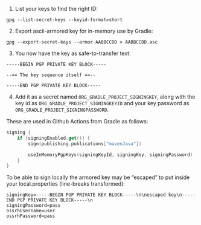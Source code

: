 
1. List your keys to find the right ID:

```
gpg --list-secret-keys --keyid-format=short

```


2. Export ascii-armored key for in-memory use by Gradle:

```
gpg --export-secret-keys --armor AABBCCDD > AABBCCDD.asc

```

3. You now have the key as safe-to-transfer text:

```
-----BEGIN PGP PRIVATE KEY BLOCK-----

--== The key sequence itself ==--

-----END PGP PRIVATE KEY BLOCK-----
```

4. Add it as a secret named `ORG_GRADLE_PROJECT_SIGNINGKEY`,
along with the key id as  `ORG_GRADLE_PROJECT_SIGNINGKEYID`
and your key password as `ORG_GRADLE_PROJECT_SIGNINGPASSWORD`.

These are used in Github Actions from Gradle as follows:

```kotlin
signing {
	if (signingEnabled.get()) {
		sign(publishing.publications["mavenJava"])

		useInMemoryPgpKeys(signingKeyId, signingKey, signingPassword)
	}
}
```

To be able to sign locally the armored key may be “escaped” to put
inside your local.properties (line-breaks transformed):

```properties
signingKey=-----BEGIN PGP PRIVATE KEY BLOCK-----\n\nescaped key\n-----END PGP PRIVATE KEY BLOCK-----\n
signingPassword=pass
ossrhUsername=user
ossrhPassword=pass
```
